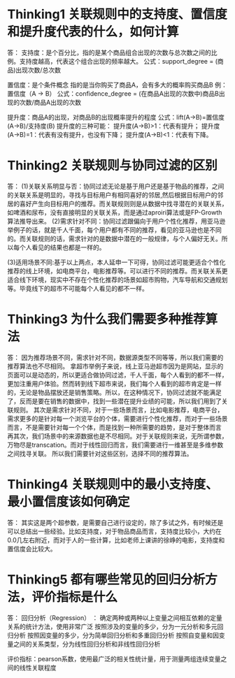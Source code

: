 # Thinking1	关联规则中的支持度、置信度和提升度代表的什么，如何计算 #

答：
支持度：是个百分比，指的是某个商品组合出现的次数与总次数之间的比例。支持度越高，代表这个组合出现的频率越大。
公式：support_degree = (商品)出现次数/总次数

置信度：是个条件概念
指的是当你购买了商品A，会有多大的概率购买商品B
例：置信度（A -> B）
公式：confidence_degree = (在商品A出现的次数中)商品B出现的次数/商品A出现的次数

提升度：商品A的出现，对商品B的出现概率提升的程度
公式：lift(A→B)=置信度(A→B)/支持度(B)
提升度的三种可能：
提升度(A→B)>1：代表有提升；
提升度(A→B)=1：代表有没有提升，也没有下降；
提升度(A→B)<1：代表有下降。


# Thinking2	关联规则与协同过滤的区别  #
答：
(1)关联关系明显与否：协同过滤无论是基于用户还是基于物品的推荐，之间的关联关系是明显的，寻找与目标用户有相同喜好的邻居,然后根据目标用户的邻居的喜好产生向目标用户的推荐。而关联规则则是从数据中找寻潜在的关联关系，如啤酒和尿布，没有直接明显的关联关系，而是通过aproiri算法或是FP-Growth算法推导出来。
(2)需求针对不同：协同过滤跟偏向于用户个性化推荐，用亚马逊举例子的话，就是千人千面，每个用户都有不同的推荐，看见的亚马逊也是不同的。而关联规则的话，需求针对的是数据中潜在的一般规律，与个人偏好无关。所以每个人看见的结果也都是一样的。

(3)适用场景不同:基于以上两点，本人延申一下可得，协同过滤可能更适合个性化推荐的线上环境，如电商平台，电影推荐等。可以进行不同的推荐。而关联关系更适合线下环境，现实中不存在个性化推荐的场景如超市购物，汽车导航和交通规划等。毕竟线下的超市不可能每个人看见的都不一样。


# Thinking3	为什么我们需要多种推荐算法 #
答：
因为推荐场景不同，需求针对不同，数据源类型不同等等，所以我们需要的推荐算法也不尽相同。
拿超市举例子来说，线上亚马逊超市因为是网站，显示的页面可以是动态的，所以更适合做协同过滤，千人千面，每个人看到的都不一样，更加注重用户体验。然而转到线下超市来说，我们每个人看到的超市肯定是一样的，无论是物品摆放还是销售策略。所以，在这种情况下，协同过滤就不能满足了，反而是要在销售的数据中，找到一些潜在提升业绩的可能，所以我们用到了关联规则。
其次是需求针对不同，对于一些场景而言，比如电影推荐，电商平台，需求更多的是针对每一个浏览平台的个体，需要进行个性化推荐，而对于一些场景而言，不是需要针对每一个个体，而是找到一种所需要的趋势，是对于整体而言
再其次，我们场景中的来源数据也是不尽相同。对于关联规则来说，无所谓参数，万物尽是transcation。而对于线性回归而言，我们需要进行一维甚至是多维参数之间找寻关联。
所以我们需要针对这些区别，选择不同的推荐算法。


# Thinking4	关联规则中的最小支持度、最小置信度该如何确定 #

答：
其实这是两个超参数，是需要自己进行设定的，除了多试之外，有时候还是可以总结出一些经验。比如支持度，对于物品商品而言，支持度比较小，大约在0.0几左右附近，而对于人的一些计算，比如老师上课讲的徐峥的电影，支持度和置信度会比较大。


# Thinking5	都有哪些常见的回归分析方法，评价指标是什么 #
答：
回归分析（Regression） ：
确定两种或两种以上变量之间相互依赖的定量关系的统计方法，使用非常广泛
按照涉及的变量的多少，分为一元分析和多元回归分析
按照因变量的多少，分为简单回归分析和多重回归分析
按照自变量和因变量之间的关系类型，分为线性回归分析和非线性回归分析

评价指标：pearson系数，使用最广泛的相关性统计量，用于测量两组连续变量之间的线性关联程度






